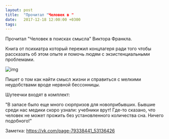```yaml
---
layout: post
title:  "Прочитал "Человек в "
date:   2017-12-18 12:00:00 +0300
tags:   
---
```


Прочитал "Человек в поисках смысла" Виктора Франкла.

Книга от психиатра который пережил концлагеря ради того чтобы рассказать об этом опыте и помочь людям с экзистенциальными проблемами.

![img](https://pp.userapi.com/c830309/v830309049/17315/CsHYVvE5RlE.jpg)

<!--excerpt-->

Пишет о том как найти смысл жизни и справиться с мелкими неудобствами вроде нервной бессонницы. 

Шутеечки входят в комплект:

"В запасе было еще много сюрпризов для новоприбывших. Бывшие среди нас медики скоро узнали: учебники врут! Где-то сказано, что человек не может прожить без установленного количества сна. Ничего подобного!"

Заметка: https://vk.com/page-79338441_53136426
